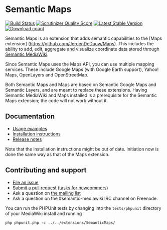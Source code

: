 # Semantic Maps

[![Build Status](https://secure.travis-ci.org/SemanticMediaWiki/SemanticMaps.png?branch=master)](http://travis-ci.org/SemanticMediaWiki/SemanticMaps)
[![Scrutinizer Quality Score](https://scrutinizer-ci.com/g/SemanticMediaWiki/SemanticMaps/badges/quality-score.png?s=2e92028475bc897409f8dbb40ce897d6cc88240e)](https://scrutinizer-ci.com/g/SemanticMediaWiki/SemanticMaps/)
[![Latest Stable Version](https://poser.pugx.org/mediawiki/semantic-maps/version.png)](https://packagist.org/packages/mediawiki/semantic-maps)
[![Download count](https://poser.pugx.org/mediawiki/semantic-maps/d/total.png)](https://packagist.org/packages/mediawiki/semantic-maps)

Semantic Maps is an extension that adds semantic capabilities to the [Maps extension]
(https://github.com/JeroenDeDauw/Maps). This
includes the ability to add, edit, aggregate and visualize coordinate data stored through
[Semantic MediaWiki](https://semantic-mediawiki.org/).

Since Semantic Maps uses the Maps API, you can use multiple mapping services. These include
Google Maps (with Google Earth support), Yahoo! Maps, OpenLayers and OpenStreetMap.

Both Semantic Maps and Maps are based on Semantic Google Maps and Semantic Layers, and are
meant to replace these extensions. Having Semantic MediaWiki and Maps installed is a
prerequisite for the Semantic Maps extension; the code will not work without it.

## Documentation

* [Usage examples](https://www.semantic-mediawiki.org/wiki/Semantic_Maps_examples)
* [Installation instructions](INSTALL.md)
* [Release notes](RELEASE-NOTES.md)

Note that the installation instructions might be out of date. Initiation now is done
the same way as that of the Maps extension.

## Contributing and support

* [File an issue](https://github.com/SemanticMediaWiki/SemanticMaps/issues)
* [Submit a pull request](https://github.com/SemanticMediaWiki/SemanticMaps/pulls) ([tasks for newcommers](https://github.com/SemanticMediaWiki/SemanticMaps/issues?q=is%3Aissue+is%3Aopen+label%3Anewcomer))
* Ask a question on [the mailing list](https://semantic-mediawiki.org/wiki/Mailing_list)
* Ask a question on the #semantic-mediawiki IRC channel on Freenode.

You can run the PHPUnit tests by changing into the `tests/phpunit` directory of your MediaWiki
install and running

    php phpunit.php -c ../../extensions/SemanticMaps/

